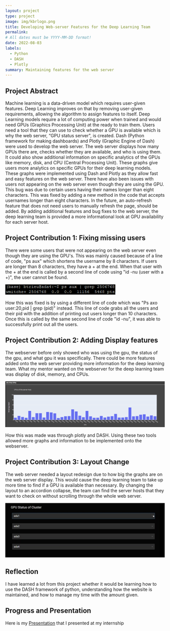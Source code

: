 ```yaml
---
layout: project
type: project
image: img/kbrlogo.png
title: Developing Web-server Features for the Deep Learning Team 
permalink: 
# All dates must be YYYY-MM-DD format!
date: 2022-08-03
labels:
  - Python
  - DASH
  - Plotly
summary: Maintaining features for the web server
---
```


## Project Abstract

Machine learning is a data-driven model which requires user-given features. Deep Learning improves on that by removing user-given requirements, allowing the algorithm to assign features to itself.  Deep Learning models require a lot of computing power when trained and would need GPUs (Graphics Processing Unit) at the ready to train them. Users need a tool that they can use to check whether a GPU is available which is why the web server, “GPU status server", is created. Dash (Python framework for making dashboards) and Plotly (Graphic Engine of Dash) were used to develop the web server. The web server displays how many GPUs there are, checks whether they are available, and who is using them. It could also show additional information on specific analytics of the GPUs like memory, disk, and CPU (Central Processing Unit). These graphs give users more analytics on specific GPUs for their deep learning models. These graphs were implemented using Dash and Plotly as they allow fast and easy features on the web server. There have also been issues with users not appearing on the web server even though they are using the GPU. This bug was due to certain users having their names longer than eight characters. This was fixed by adding a new method in the code that accepts usernames longer than eight characters. In the future, an auto-refresh feature that does not need users to manually refresh the page, should be added. By adding additional features and bug fixes to the web server, the deep learning team is provided a more informational look at GPU availability for each server host. 

## Project Contribution 1: Fixing missing users

There were some users that were not appearing on the web server even though they are using the GPU's. This was mainly caused because of a line of code, "ps aux" which shortens the username by 8 characters. If users are longer than 8 characters, they have a + at the end. When that user with the + at the end is called by a second line of code using "id -nu (user with a +)", the user cannot be found.

<img src="../img/psaux.png">

How this was fixed is by using a different line of code which was "Ps axo user:20,pid | grep (pid)" instead. This line of code grabs all the users and their pid with the addition of printing out users longer than 10 characters. Once this is called by the same second line of code "id -nu", it was able to successfully print out all the users.

## Project Contribution 2: Adding Display features

The webserver before only showed who was using the gpu, the status of the gpu, and what gpu it was specifically. There could be more features added onto the web server providing more information for the deep learning team. What my mentor wanted on the webserver for the deep learning team was display of disk, memory, and CPUs. 

<img src="../img/cpu.png">

How this was made was through plotly and DASH. Using these two tools allowed more graphs and information to be implemented onto the webserver. 

## Project Contribution 3: Layout Change

The web server needed a layout redesign due to how big the graphs are on the web server display. This would cause the deep learning team to take up more time to find if a GPU is available than necessary. By changing the layout to an accordion collapse, the team can find the server hosts that they want to check on without scrolling through the whole web server.

<img src="../img/after.png">

## Reflection

I have learned a lot from this project whether it would be learning how to use the DASH framework of python, understanding how the website is maintained, and how to manage my time with the amount given.

## Progress and Presentation

Here is my [Presentation](https://docs.google.com/presentation/d/1yPRs8vxF040HdUPke632nkWaMuBigXCOH5ZVoUWNmzE/edit?usp=sharing) that I presented at my internship
